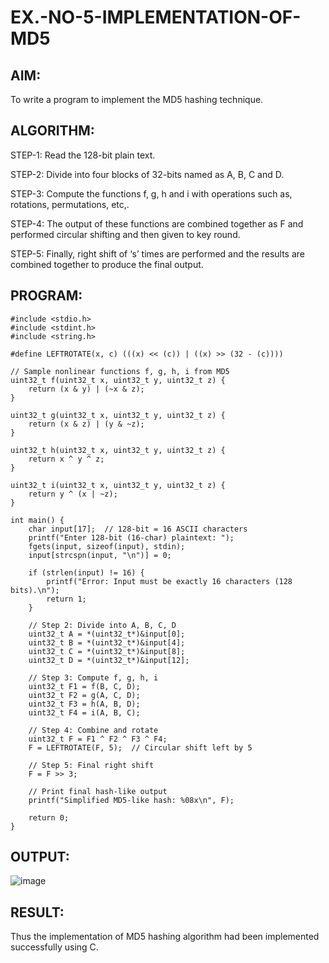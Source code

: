 # EX.-NO-5-IMPLEMENTATION-OF-MD5

## AIM:
  To write a program to implement the MD5 hashing technique.
## ALGORITHM:
  
  STEP-1: Read the 128-bit plain text.
  
  STEP-2: Divide into four blocks of 32-bits named as A, B, C and D.
  
  STEP-3: Compute the functions f, g, h and i with operations such as, rotations, permutations, etc,.
  
  STEP-4: The output of these functions are combined together as F and performed circular shifting and then given to key round.
  
  STEP-5: Finally, right shift of ‘s’ times are performed and the results are combined together to produce the final output.
  
## PROGRAM:
```
#include <stdio.h>
#include <stdint.h>
#include <string.h>

#define LEFTROTATE(x, c) (((x) << (c)) | ((x) >> (32 - (c))))

// Sample nonlinear functions f, g, h, i from MD5
uint32_t f(uint32_t x, uint32_t y, uint32_t z) {
    return (x & y) | (~x & z);
}

uint32_t g(uint32_t x, uint32_t y, uint32_t z) {
    return (x & z) | (y & ~z);
}

uint32_t h(uint32_t x, uint32_t y, uint32_t z) {
    return x ^ y ^ z;
}

uint32_t i(uint32_t x, uint32_t y, uint32_t z) {
    return y ^ (x | ~z);
}

int main() {
    char input[17];  // 128-bit = 16 ASCII characters
    printf("Enter 128-bit (16-char) plaintext: ");
    fgets(input, sizeof(input), stdin);
    input[strcspn(input, "\n")] = 0;

    if (strlen(input) != 16) {
        printf("Error: Input must be exactly 16 characters (128 bits).\n");
        return 1;
    }

    // Step 2: Divide into A, B, C, D
    uint32_t A = *(uint32_t*)&input[0];
    uint32_t B = *(uint32_t*)&input[4];
    uint32_t C = *(uint32_t*)&input[8];
    uint32_t D = *(uint32_t*)&input[12];

    // Step 3: Compute f, g, h, i
    uint32_t F1 = f(B, C, D);
    uint32_t F2 = g(A, C, D);
    uint32_t F3 = h(A, B, D);
    uint32_t F4 = i(A, B, C);

    // Step 4: Combine and rotate
    uint32_t F = F1 ^ F2 ^ F3 ^ F4;
    F = LEFTROTATE(F, 5);  // Circular shift left by 5

    // Step 5: Final right shift
    F = F >> 3;

    // Print final hash-like output
    printf("Simplified MD5-like hash: %08x\n", F);

    return 0;
}
```

## OUTPUT:
![image](https://github.com/user-attachments/assets/fd830c3a-a87b-480d-a341-9f685b2d2940)

## RESULT:
  Thus the implementation of MD5 hashing algorithm had been implemented successfully using C.
